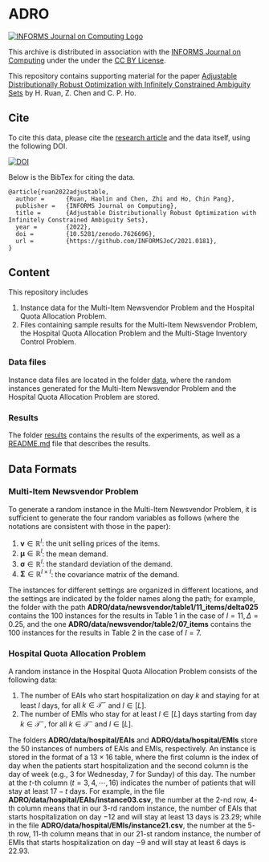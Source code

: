 # ADRO

[![INFORMS Journal on Computing Logo](https://INFORMSJoC.github.io/logos/INFORMS_Journal_on_Computing_Header.jpg)](https://pubsonline.informs.org/journal/ijoc)

This archive is distributed in association with the [INFORMS Journal on Computing](https://pubsonline.informs.org/journal/ijoc) under the under the [CC BY License](LICENSE).

This repository contains supporting material for the paper [Adjustable Distributionally Robust Optimization with Infinitely Constrained Ambiguity Sets](https://doi.org/????) by H. Ruan, Z. Chen and C. P. Ho.

## Cite

To cite this data, please cite the [research article](https://doi.org/) and the data itself, using the following DOI.

[![DOI](https://zenodo.org/badge/568523892.svg)](https://zenodo.org/badge/latestdoi/568523892)



Below is the BibTex for citing the data.

```
@article{ruan2022adjustable,
  author =      {Ruan, Haolin and Chen, Zhi and Ho, Chin Pang},
  publisher =   {INFORMS Journal on Computing},
  title =       {Adjustable Distributionally Robust Optimization with Infinitely Constrained Ambiguity Sets},
  year =        {2022},
  doi =         {10.5281/zenodo.7626696},
  url =         {https://github.com/INFORMSJoC/2021.0181},
}  
```

## Content

This repository includes

1. Instance data for the Multi-Item Newsvendor Problem and the Hospital Quota Allocation Problem.
1. Files containing sample results for the Multi-Item Newsvendor Problem, the Hospital Quota Allocation Problem and the Multi-Stage Inventory Control Problem.
<!--1. Files describing the data formats and results.-->

### Data files

Instance data files are located in the folder [data](data), where the random instances generated for the Multi-Item Newsvendor Problem and the Hospital Quota Allocation Problem are stored. 

<!--### Data formats
The folder [formats](formats) contains a [formats.md](formats/formats.md) file that describes the formats of the instance data files of the Multi-Item Newsvendor Problem and the Hospital Quota Allocation Problem.-->


### Results
The folder [results](results) contains the results of the experiments, as well as a [README.md](results/README.md) file that describes the results.


## Data Formats

### Multi-Item Newsvendor Problem

To generate a random instance in the Multi-Item Newsvendor Problem, it is sufficient to generate the four random variables as follows (where the notations are consistent with those in the paper):

1. $\boldsymbol{v}\in\mathbb{R}^{I}$: the unit selling prices of the  items.
1. $\boldsymbol{\mu}\in\mathbb{R}^{I}$: the mean demand.
1. $\boldsymbol{\sigma}\in\mathbb{R}^{I}$: the standard deviation of the demand.
1. $\boldsymbol{\Sigma}\in\mathbb{R}^{I\times I}$: the covariance matrix of the demand.

The instances for different settings are organized in different locations, and the settings are indicated by the folder names along the path; for example, the folder with the path **ADRO/data/newsvendor/table1/11_items/delta025** contains the $100$ instances for the results in Table $1$ in the case of $I=11, \Delta=0.25$, and the one **ADRO/data/newsvendor/table2/07_items** contains the $100$ instances for the results in Table $2$ in the case of $I=7$.


### Hospital Quota Allocation Problem

A random instance in the Hospital Quota Allocation Problem consists of the following data:

1. The number of EAIs
who start hospitalization on day $k$ and staying for at least $l$ days, for all $k\in\mathcal{T}^-$ and $l\in[L]$.
1. The
number of EMIs who stay for at least $l\in[L]$ days starting from day $k\in\mathcal{T}^-$, for all $k\in\mathcal{T}^-$ and $l\in[L]$.

The folders **ADRO/data/hospital/EAIs** and **ADRO/data/hospital/EMIs** store the 50 instances of numbers of EAIs and EMIs, respectively. An instance is stored in the format of a $13\times 16$ table, where the first column is the index of day when the patients start hospitalization and the second column is the day of week (e.g., $3$ for Wednesday, $7$ for Sunday) of this day. The number at the $t$-th column $(t = 3,4,\cdots,16)$ indicates the number of patients that will stay at least $17-t$ days. For example, in the file **ADRO/data/hospital/EAIs/instance03.csv**, the number at the $2$-nd row, $4$-th column means that in our $3$-rd random instance, the number of EAIs that starts hospitalization on day $-12$ and will stay at least $13$ days is $23.29$; while in the file **ADRO/data/hospital/EMIs/instance21.csv**, the number at the $5$-th row, $11$-th column means that in our $21$-st random instance, the number of EMIs that starts hospitalization on day $-9$ and will stay at least $6$ days is $22.93$.




